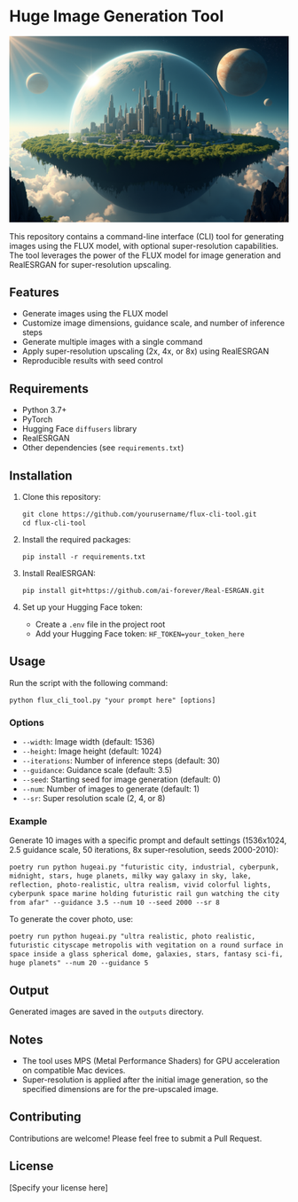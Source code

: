 # Huge Image Generation Tool

![example.png](example.png)

This repository contains a command-line interface (CLI) tool for generating images using the FLUX model, with optional super-resolution capabilities. The tool leverages the power of the FLUX model for image generation and RealESRGAN for super-resolution upscaling.

## Features

- Generate images using the FLUX model
- Customize image dimensions, guidance scale, and number of inference steps
- Generate multiple images with a single command
- Apply super-resolution upscaling (2x, 4x, or 8x) using RealESRGAN
- Reproducible results with seed control

## Requirements

- Python 3.7+
- PyTorch
- Hugging Face `diffusers` library
- RealESRGAN
- Other dependencies (see `requirements.txt`)

## Installation

1. Clone this repository:
   ```
   git clone https://github.com/yourusername/flux-cli-tool.git
   cd flux-cli-tool
   ```

2. Install the required packages:
   ```
   pip install -r requirements.txt
   ```

3. Install RealESRGAN:
   ```
   pip install git+https://github.com/ai-forever/Real-ESRGAN.git
   ```

4. Set up your Hugging Face token:
   - Create a `.env` file in the project root
   - Add your Hugging Face token: `HF_TOKEN=your_token_here`

## Usage

Run the script with the following command:

```
python flux_cli_tool.py "your prompt here" [options]
```

### Options

- `--width`: Image width (default: 1536)
- `--height`: Image height (default: 1024)
- `--iterations`: Number of inference steps (default: 30)
- `--guidance`: Guidance scale (default: 3.5)
- `--seed`: Starting seed for image generation (default: 0)
- `--num`: Number of images to generate (default: 1)
- `--sr`: Super resolution scale (2, 4, or 8)

### Example

Generate 10 images with a specific prompt and default settings (1536x1024, 2.5 guidance scale, 50 iterations, 8x super-resolution, seeds 2000-2010):

```
poetry run python hugeai.py "futuristic city, industrial, cyberpunk, midnight, stars, huge planets, milky way galaxy in sky, lake, reflection, photo-realistic, ultra realism, vivid colorful lights, cyberpunk space marine holding futuristic rail gun watching the city from afar" --guidance 3.5 --num 10 --seed 2000 --sr 8
```

To generate the cover photo, use:

```
poetry run python hugeai.py "ultra realistic, photo realistic, futuristic cityscape metropolis with vegitation on a round surface in space inside a glass spherical dome, galaxies, stars, fantasy sci-fi, huge planets" --num 20 --guidance 5
```

## Output

Generated images are saved in the `outputs` directory.

## Notes

- The tool uses MPS (Metal Performance Shaders) for GPU acceleration on compatible Mac devices.
- Super-resolution is applied after the initial image generation, so the specified dimensions are for the pre-upscaled image.

## Contributing

Contributions are welcome! Please feel free to submit a Pull Request.

## License

[Specify your license here]
